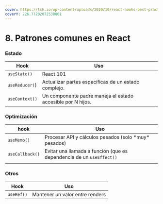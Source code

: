 ```yaml
---
cover: https://tsh.io/wp-content/uploads/2020/10/react-hooks-best-practices-lead_.jpg
coverY: 226.77202072538861
---
```


# 8. Patrones comunes en React

### Estado

| Hook           | Uso                                                         |
| -------------- | ----------------------------------------------------------- |
| `useState()`   | React 101                                                   |
| `useReducer(`) | Actualizar partes específicas de un estado complejo.        |
| `useContext()` | Un componente padre maneja el estado accesible por N hijos. |

### Optimización

| hook            | Uso                                                                  |
| --------------- | -------------------------------------------------------------------- |
| `useMemo()`     | Procesar API y cálculos pesados (solo \*muy\* pesados)               |
| `useCallback()` | Evitar una llamada a función (que es dependencia de un `useEffect()` |
|                 |                                                                      |

### Otros

| Hook       | Uso                             |
| ---------- | ------------------------------- |
| `useRef()` | Mantener un valor entre renders |
